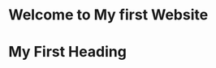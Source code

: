 <!DOCTYPE html>
<html>
<head>
<title>My Website </title>
</head>
<body>

<h1>Welcome to My first Website</h1>
<h1> My First Heading</h1>


<link rel=icon href=sunflower.jpg type=image/jpg>

</body>
</html>
